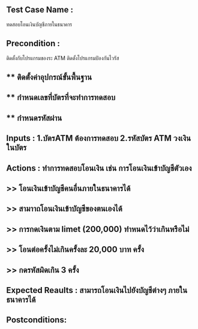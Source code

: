 ## Test Case Name : 
ทดสอบโอนเงินบัญชีภายในธนาคาร
## Precondition : 
ติดตั้งกับโปรแกรมของระ ATM 
ติดตั้งโปรแกรมป้องกันไวรัส
## ** ติดตั้งค่าอุปกรณ์ขั้นพื้นฐาน
## ** กำหนดเลขที่บัตรที่จะทำการทดสอบ  
## ** กำหนดรหัสผ่าน
## Inputs :  1.บัตรATM ต้องการทดสอบ    2.รหัสบัตร ATM  วงเงินในบัตร   
## Actions : ทำการทดสอบโอนเงิน เช่น การโอนเงินเข้าบัญชีตัวเอง 
## >> โอนเงินเข้าบัญชีคนอื่นภายในธนาคารได้
## >> สามาาถโอนเงินเข้าบัญชีของตนเองได้
## >> การกดเงินตาม limet  (200,000) ทำหนดไว้ว่าเกินหรือไม่  
## >> โอนต่อครั้งไม่เกินครั้งละ 20,000 บาท ครั้ง
## >> กดรหัสผิดเกิน 3 ครั้ง    
## Expected Reaults : สามารถโอนเงินไปยังบัญชีต่างๆ ภายในธนาคารได้  
## Postconditions:
 
